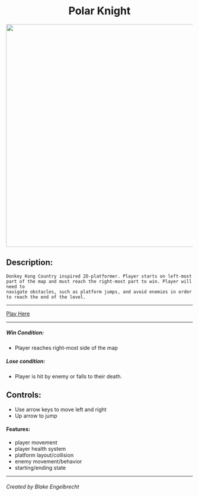 <h1 align="center">Polar Knight</h1>

<p align="center">
  <img src="https://github.com/BlakeEngelbrecht95/Polar-Knight/blob/main/PKsc.png" width="600"> 
</p>


## Description:
    Donkey Kong Country inspired 2D-platformer. Player starts on left-most
    part of the map and must reach the right-most part to win. Player will need to 
    navigate obstacles, such as platform jumps, and avoid enemies in order
    to reach the end of the level.
---

[Play Here](https://blakeengelbrecht95.github.io/Polar-Knight/)

---


##### Win Condition:
- Player reaches right-most side of the map
##### Lose condition:
- Player is hit by enemy or falls to their death.

## Controls:
- Use arrow keys to move left and right
- Up arrow to jump

#### Features:
- player movement
- player health system
- platform layout/collision
- enemy movement/behavior
- starting/ending state

___

###### Created by Blake Engelbrecht





           
